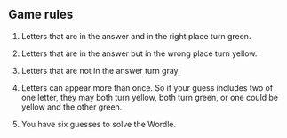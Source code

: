 ## Game rules

1. Letters that are in the answer and in the right place turn green.

2. Letters that are in the answer but in the wrong place turn yellow. 

3. Letters that are not in the answer turn gray.

4. Letters can appear more than once. So if your guess includes two of one letter, they may both turn yellow, both turn green, or one could be yellow and the other green.

5. You have six guesses to solve the Wordle.